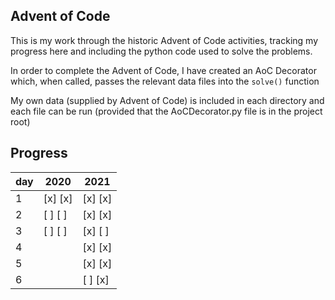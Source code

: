 
## Advent of Code

This is my work through the historic Advent of Code
activities, tracking my progress here and including
the python code used to solve the problems.

In order to complete the Advent of Code, I have created
an AoC Decorator which, when called, passes the relevant
data files into the `solve()` function

My own data (supplied by Advent of Code) is included in
each directory and each file can be run (provided that the
AoCDecorator.py file is in the project root)

## Progress
|   day | 2020    | 2021    |
|-------|---------|---------|
|     1 | [x] [x] | [x] [x] |
|     2 | [ ] [ ] | [x] [x] |
|     3 | [ ] [ ] | [x] [ ] |
|     4 |         | [x] [x] |
|     5 |         | [x] [x] |
|     6 |         | [ ] [x] |